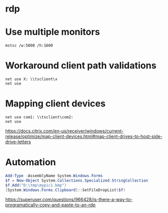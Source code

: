 # rdp

# Use multiple monitors

```
mstsc /w:5000 /h:1600
```

# Workaround client path validations

```
net use X: \\tsclient\x
net use
```

# Mapping client devices

```
net use com1: \\tsclient\com2:
net use
```

https://docs.citrix.com/en-us/receiver/windows/current-release/optimize/map-client-devices.html#map-client-drives-to-host-side-drive-letters

# Automation

```ps1
Add-Type -AssemblyName System.Windows.Forms
$f = New-Object System.Collections.Specialized.StringCollection
$f.Add("D:\tmp\mypic1.bmp")
[System.Windows.Forms.Clipboard]::SetFileDropList($f)
```

https://superuser.com/questions/966428/is-there-a-way-to-programatically-copy-and-paste-to-an-rdp



